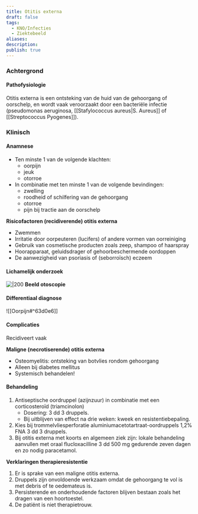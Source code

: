 ```yaml
---
title: Otitis externa
draft: false
tags:
  - KNO/Infecties
  - Ziektebeeld
aliases: 
description: 
publish: true
---
```


### Achtergrond
#### Pathofysiologie

Otitis externa is een ontsteking van de huid van de gehoorgang of oorschelp, en wordt vaak veroorzaakt door een bacteriële infectie (pseudomonas aeruginosa, [[Stafylococcus aureus|S. Aureus]] of [[Streptococcus Pyogenes]]).

### Klinisch

#### Anamnese

-   Ten minste 1 van de volgende klachten:
    -   oorpijn
    -   jeuk
    -   otorroe
-   In combinatie met ten minste 1 van de volgende bevindingen:
    -   zwelling
    -   roodheid of schilfering van de gehoorgang
    -   otorroe
    -   pijn bij tractie aan de oorschelp

**Risicofactoren (recidiverende) otitis externa**
- Zwemmen
- Irritatie door oorpeuteren (lucifers) of andere vormen van oorreiniging
- Gebruik van cosmetische producten zoals zeep, shampoo of haarspray
- Hoorapparaat, geluidsdrager of gehoorbeschermende oordoppen
- De aanwezigheid van psoriasis of (seborroïsch) eczeem


#### Lichamelijk onderzoek


![|200](https://i.imgur.com/wVrt8Jt.png)
**Beeld otoscopie**


#### Differentiaal diagnose

![[Oorpijn#^63d0e6]]

#### Complicaties

Recidiveert vaak

**Maligne (necrotiserende) otitis externa**
- Osteomyelitis: ontsteking van botvlies rondom gehoorgang
- Alleen bij diabetes mellitus
- Systemisch behandelen!

#### Behandeling

1. Antiseptische oordruppel (azijnzuur) in combinatie met een corticosteroïd (triamcinolon)
	-  Dosering: 3 dd 3 druppels.
	- Bij uitblijven van effect na drie weken: kweek en resistentiebepaling.
2. Kies bij trommelvliesperforatie aluminiumacetotartraat-oordruppels 1,2% FNA 3 dd 3 druppels.
3. Bij otitis externa met koorts en algemeen ziek zijn: lokale behandeling aanvullen met oraal flucloxacilline 3 dd 500 mg gedurende zeven dagen en zo nodig paracetamol.

**Verklaringen therapieresistentie**
1.  Er is sprake van een maligne otitis externa.
3.  Druppels zijn onvoldoende werkzaam omdat de gehoorgang te vol is met debris of te oedemateus is.
4.  Persisterende en onderhoudende factoren blijven bestaan zoals het dragen van een hoortoestel.
5.  De patiënt is niet therapietrouw.